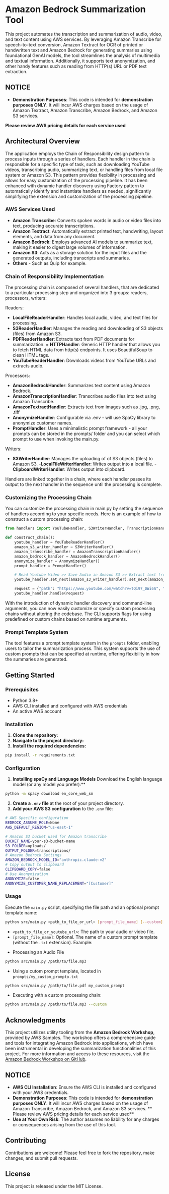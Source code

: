 # Amazon Bedrock Summarization Tool

This project automates the transcription and summarization of audio, video, and text content using AWS services. By leveraging Amazon Transcribe for speech-to-text conversion, Amazon Textract for OCR of printed or handwritten text and Amazon Bedrock for generating summaries using foundational GenAI models, the tool streamlines the analysis of multimedia and textual information. Additionally, it supports text anonymization, and other handy features such as reading from HTTP(s) URL or PDF text extraction.

## NOTICE

- **Demonstration Purposes**: This code is intended for **demonstration purposes ONLY**. It will incur AWS charges based on the usage of Amazon Textract, Amazon Transcribe, Amazon Bedrock, and Amazon S3 services. 

**Please review AWS pricing details for each service used** 

## Architectural Overview

The application employs the Chain of Responsibility design pattern to process inputs through a series of handlers. Each handler in the chain is responsible for a specific type of task, such as downloading YouTube videos, transcribing audio, summarizing text, or handling files from local file system or Amazon S3. This pattern provides flexibility in processing and allows for easy customization of the processing pipeline. It has been enhanced with dynamic handler discovery using Factory pattern to automatically identify and instantiate handlers as needed, significantly simplifying the extension and customization of the processing pipeline.


### AWS Services Used

- **Amazon Transcribe**: Converts spoken words in audio or video files into text, producing accurate transcriptions.
- **Amazon Textract**: Automatically extract printed text, handwriting, layout elements, and data from any document.
- **Amazon Bedrock**: Employs advanced AI models to summarize text, making it easier to digest large volumes of information.
- **Amazon S3**: Acts as a storage solution for the input files and the generated outputs, including transcripts and summaries.
- **Others** - Such as Quip for example.


### Chain of Responsibility Implementation
The processing chain is composed of several handlers, that are dedicated to a particular processing step and organized into 3 groups: readers, processors, writers:

Readers:
- **LocalFileReaderHandler**: Handles local audio, video, and text files for processing.
- **S3ReaderHandler**: Manages the reading and downloading of S3 objects (files) from Amazon S3.
- **PDFReaderHandler**: Extracts text from PDF documents for summarization.
= **HTTPHandler**: Generic HTTP handler that allows you to fetch HTML data from http(s) endpoints. It uses BeautifulSoup to clean HTML tags. 
- **YouTubeReaderHandler**: Downloads videos from YouTube URLs and extracts audio.

Processors:
- **AmazonBedrockHandler**: Summarizes text content using Amazon Bedrock.
- **AmazonTranscriptionHandler**: Transcribes audio files into text using Amazon Transcribe.
- **AmazonTextractHandler**: Extracts text from images such as .jpg, .png, .tiff
- **AnonymizeHandler**: Configurable via .env - will use SpaCy library to anonymize customer names. 
- **PromptHandler**: Uses a minimalistic prompt framework - all your prompts can be stored in the prompts/ folder and you can select which prompt to use when invoking the main.py.

Writers:
- **S3WriterHandler**: Manages the uploading of of S3 objects (files) to Amazon S3.
-**LocalFileWriterHandler**: Writes output into a local file.
-**ClipboardWriterHandler**: Writes output into clipboard.


Handlers are linked together in a chain, where each handler passes its output to the next handler in the sequence until the processing is complete.

### Customizing the Processing Chain
You can customize the processing chain in main.py by setting the sequence of handlers according to your specific needs. Here is an example of how to construct a custom processing chain:
```python
from handlers import YouTubeHandler, S3WriterHandler, TranscriptionHandler, SummarizationHandler

def construct_chain():
    youtube_handler = YouTubeReaderHandler()
    amazon_s3_writer_handler = S3WriterHandler()
    amazon_transcribe_handler = AmazonTranscriptionHandler()    
    amazon_bedrock_handler = AmazonBedrockHandler()
    anonymize_handler = AnonymizeHandler()
    prompt_handler = PromptHandler()

    # Read Youtube Video >> Save Audio in Amazon S3 >> Extract text from speach (Amazon Transcribe) >> Construct a prompt >> Summarize using Amazon Bedrock.
    youtube_handler.set_next(amazon_s3_writer_handler).set_next(amazon_transcribe_handler).set_next(prompt_handler).set_next(anonymize_handler).set_next(amazon_bedrock_handler)

    request = {"path": "https://www.youtube.com/watch?v=tQi97_DWi6A", "prompt_file_name": "default_prompt"}
    youtube_handler.handle(request)
```

With the introduction of dynamic handler discovery and command-line arguments, you can now easily customize or specify custom processing chains without altering the codebase. The CLI supports flags for using predefined or custom chains based on runtime arguments.


### Prompt Template System

The tool features a prompt template system in the `prompts` folder, enabling users to tailor the summarization process. This system supports the use of custom prompts that can be specified at runtime, offering flexibility in how the summaries are generated.

## Getting Started

### Prerequisites

- Python 3.8+
- AWS CLI installed and configured with AWS credentials
- An active AWS account

### Installation

1. **Clone the repository:**
2. **Navigate to the project directory:**
3. **Install the required dependencies:**
```bash 
pip install -r requirements.txt
```

### Configuration
1. **Installing spaCy and Language Models** Download the English language model (or any model you prefer):**
```bash
python -m spacy download en_core_web_sm
```
2. **Create a `.env` file** at the root of your project directory.
3. **Add your AWS S3 configuration** to the `.env` file:

```bash
# AWS Specific configuration
BEDROCK_ASSUME_ROLE=None
AWS_DEFAULT_REGION="us-east-1"

# Amazon S3 bucket used for Amazon transcribe
BUCKET_NAME=your-s3-bucket-name
S3_FOLDER=uploads/
OUTPUT_FOLDER=transcriptions/
# Amazon Bedrock Settings
AMAZON_BEDROCK_MODEL_ID="anthropic.claude-v2"
# Copy output to clipboard
CLIPBOARD_COPY=false
# Use Anonymization
ANONYMIZE=false
ANONYMIZE_CUSTOMER_NAME_REPLACEMENT="[Customer]"
```
### Usage

Execute the `main.py` script, specifying the file path and an optional prompt template name:
```bash
python src/main.py <path_to_file_or_url> [prompt_file_name] [--custom]
```

- `<path_to_file_or_youtube_url>`: The path to your audio or video file.
- `[prompt_file_name]`: Optional. The name of a custom prompt template (without the `.txt` extension). 
Example: 

* Processing an Audio File
```bash
python src/main.py /path/to/file.mp3
```

* Using a cutom prompt template, located in `prompts/my_custom_prompto.txt`
```bash
python src/main.py /path/to/file.pdf my_custom_prompt

```
* Executing with a custom processing chain:
```bash
python src/main.py /path/to/file.mp3 --custom

```

## Acknowledgments

This project utilizes utility tooling from the **Amazon Bedrock Workshop**, provided by AWS Samples. The workshop offers a comprehensive guide and tools for integrating Amazon Bedrock into applications, which have been instrumental in developing the summarization functionalities of this project. For more information and access to these resources, visit the [Amazon Bedrock Workshop on GitHub](https://github.com/aws-samples/amazon-bedrock-workshop).

## NOTICE

- **AWS CLI Installation**: Ensure the AWS CLI is installed and configured with your AWS credentials.
- **Demonstration Purposes**: This code is intended for **demonstration purposes ONLY**. It will incur AWS charges based on the usage of Amazon Transcribe, Amazon Bedrock, and Amazon S3 services. 
** Please review AWS pricing details for each service used** 
- **Use at Your Own Risk**: The author assumes no liability for any charges or consequences arising from the use of this tool.

## Contributing

Contributions are welcome! Please feel free to fork the repository, make changes, and submit pull requests.

## License

This project is released under the MIT License.




